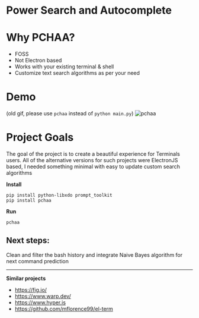 # Power Search and Autocomplete


# Why PCHAA?
- FOSS
- Not Electron based
- Works with your existing terminal & shell
- Customize text search algorithms as per your need

# Demo

(old gif, please use `pchaa` instead of `python main.py`)
![pchaa](https://user-images.githubusercontent.com/6279035/177213296-1e8af323-fd62-4f1b-a8c5-89e2e99d6701.gif)

# Project Goals

The goal of the project is to create a beautiful experience for Terminals users. All of the alternative versions for such projects were ElectronJS based, I needed something minimal with easy to update custom search algorithms

**Install**
```
pip install python-libxdo prompt_toolkit 
pip install pchaa
```

**Run**
```
pchaa
```

## Next steps:

Clean and filter the bash history and integrate Naive Bayes algorithm for next command prediction

--- 

**Similar projects**

- https://fig.io/
- https://www.warp.dev/
- https://www.hyper.is
- https://github.com/mflorence99/el-term
